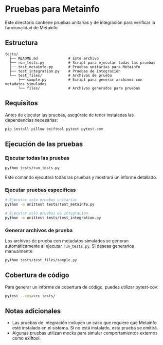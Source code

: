 # Pruebas para Metainfo

Este directorio contiene pruebas unitarias y de integración para verificar la funcionalidad de Metainfo.

## Estructura

```
tests/
  ├── README.md              # Este archivo
  ├── run_tests.py           # Script para ejecutar todas las pruebas
  ├── test_metainfo.py       # Pruebas unitarias para Metainfo
  ├── test_integration.py    # Pruebas de integración
  └── test_files/            # Archivos de prueba
      ├── sample.py          # Script para generar archivos con metadatos simulados
      └── files/             # Archivos generados para pruebas
```

## Requisitos

Antes de ejecutar las pruebas, asegúrate de tener instaladas las dependencias necesarias:

```bash
pip install pillow exiftool pytest pytest-cov
```

## Ejecución de las pruebas

### Ejecutar todas las pruebas

```bash
python tests/run_tests.py
```

Este comando ejecutará todas las pruebas y mostrará un informe detallado.

### Ejecutar pruebas específicas

```bash
# Ejecutar solo pruebas unitarias
python -m unittest tests/test_metainfo.py

# Ejecutar solo pruebas de integración
python -m unittest tests/test_integration.py
```

### Generar archivos de prueba

Los archivos de prueba con metadatos simulados se generan automáticamente al ejecutar `run_tests.py`. 
Si deseas generarlos manualmente:

```bash
python tests/test_files/sample.py
```

## Cobertura de código

Para generar un informe de cobertura de código, puedes utilizar pytest-cov:

```bash
pytest --cov=src tests/
```

## Notas adicionales

- Las pruebas de integración incluyen un caso que requiere que Metainfo esté instalado en el sistema. Si no está instalado, esta prueba se omitirá.
- Algunas pruebas utilizan mocks para simular comportamientos externos como exiftool. 